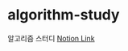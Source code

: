# algorithm-study
알고리즘 스터디
[Notion Link](https://fearless-texture-68a.notion.site/c9839198145549a8a269894d9aba8c6b?pvs=4)
